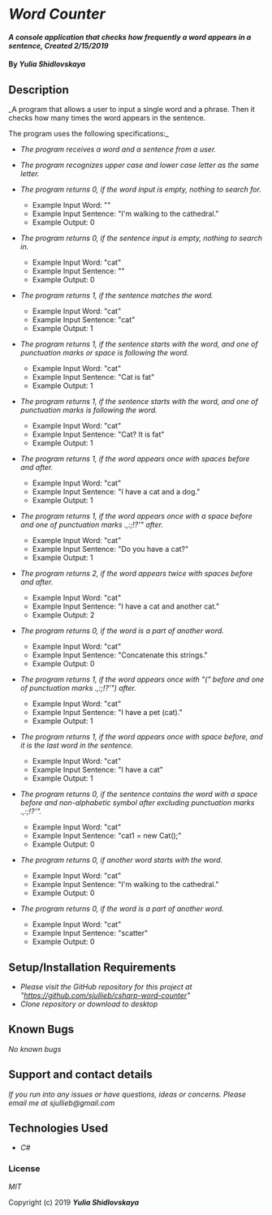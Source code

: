# _Word Counter_

#### _A console application that checks how frequently a word appears in a sentence, Created 2/15/2019_

#### By _**Yulia Shidlovskaya**_

## Description

_A program that allows a user to input a single word and a phrase. Then it checks how many times the word appears in the sentence.

The program uses the following specifications:_

* _The program receives a word and a sentence from a user._
* _The program recognizes upper case and lower case letter as the same letter._
* _The program returns 0, if the word input is empty, nothing to search for._
  - Example Input Word: ""
  - Example Input Sentence: "I'm walking to the cathedral."
  - Example Output: 0  
* _The program returns 0, if the sentence input is empty, nothing to search in._
  - Example Input Word: "cat"
  - Example Input Sentence: ""
  - Example Output: 0  
* _The program returns 1, if the sentence matches the word._
  - Example Input Word: "cat"
  - Example Input Sentence: "cat"
  - Example Output: 1  
* _The program returns 1, if the sentence starts with the word, and one of punctuation marks or space is following the word._
  - Example Input Word: "cat"
  - Example Input Sentence: "Cat is fat"    
  - Example Output: 1  
* _The program returns 1, if the sentence starts with the word, and one of punctuation marks is following the word._
  - Example Input Word: "cat"
  - Example Input Sentence: "Cat? It is fat"    
  - Example Output: 1  
* _The program returns 1, if the word appears once with spaces before and after._
  - Example Input Word: "cat"
  - Example Input Sentence: "I have a cat and a dog."  
  - Example Output: 1  
* _The program returns 1, if the word appears once with a space before and one of punctuation marks .,:;!?'" after._
  - Example Input Word: "cat"
  - Example Input Sentence: "Do you have a cat?"
  - Example Output: 1
* _The program returns 2, if the word appears twice with spaces before and after._
  - Example Input Word: "cat"
  - Example Input Sentence: "I have a cat and another cat."  
  - Example Output: 2    
* _The program returns 0, if the word is a part of another word._
  - Example Input Word: "cat"
  - Example Input Sentence: "Concatenate this strings."  
  - Example Output: 0    
* _The program returns 1, if the word appears once with "(" before and one of punctuation marks .,:;!?'") after._
  - Example Input Word: "cat"
  - Example Input Sentence: "I have a pet (cat)."  
  - Example Output: 1  
* _The program returns 1, if the word appears once with space before, and it is the last word in the sentence._
  - Example Input Word: "cat"
  - Example Input Sentence: "I have a cat"    
  - Example Output: 1  
* _The program returns 0, if the sentence contains the word with a space before and non-alphabetic symbol after excluding punctuation marks .,:;!?'"._
  - Example Input Word: "cat"
  - Example Input Sentence: "cat1 = new Cat();"
  - Example Output: 0
* _The program returns 0, if another word starts with the word._
  - Example Input Word: "cat"
  - Example Input Sentence: "I'm walking to the cathedral."
  - Example Output: 0    

* _The program returns 0, if the word is a part of another word._
  - Example Input Word: "cat"
  - Example Input Sentence: "scatter"
  - Example Output: 0    

## Setup/Installation Requirements

* _Please visit the GitHub repository for this project at "https://github.com/sjullieb/csharp-word-counter"_
* _Clone repository or download to desktop_

## Known Bugs

_No known bugs_

## Support and contact details

_If you run into any issues or have questions, ideas or concerns. Please email me at sjullieb@gmail.com_

## Technologies Used

* _C#_

### License

*MIT*

Copyright (c) 2019 **_Yulia Shidlovskaya_**
